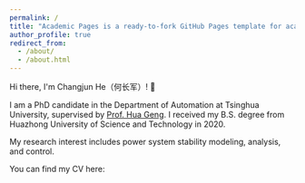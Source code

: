 ```yaml
---
permalink: /
title: "Academic Pages is a ready-to-fork GitHub Pages template for academic personal websites"
author_profile: true
redirect_from: 
  - /about/
  - /about.html
---
```


Hi there, I'm Changjun He（何长军）! 👋

I am a PhD candidate in the Department of Automation at Tsinghua University, supervised by [Prof. Hua Geng](https://www.au.tsinghua.edu.cn/info/1094/1517.htm). I received my B.S. degree from Huazhong University of Science and Technology in 2020.

My research interest includes power system stability modeling, analysis, and control.

You can find my CV here:
